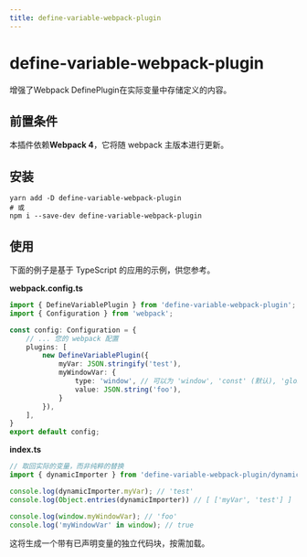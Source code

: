 ```yaml
---
title: define-variable-webpack-plugin
---
```


# define-variable-webpack-plugin <Badge text="v 1.0.1" />

增强了Webpack DefinePlugin在实际变量中存储定义的内容。

## 前置条件

本插件依赖**Webpack 4**，它将随 webpack 主版本进行更新。

## 安装

```shell
yarn add -D define-variable-webpack-plugin
# 或
npm i --save-dev define-variable-webpack-plugin
```

## 使用

下面的例子是基于 TypeScript 的应用的示例，供您参考。

**webpack.config.ts**

```ts
import { DefineVariablePlugin } from 'define-variable-webpack-plugin';
import { Configuration } from 'webpack';

const config: Configuration = {
    // ... 您的 webpack 配置
    plugins: [
        new DefineVariablePlugin({
            myVar: JSON.stringify('test'),
            myWindowVar: {
                type: 'window', // 可以为 'window', 'const' (默认), 'global'
                value: JSON.string('foo'),
            }
        }),
    ],
}
export default config;
```

**index.ts**

```ts
// 取回实际的变量，而非纯粹的替换
import { dynamicImporter } from 'define-variable-webpack-plugin/dynamicImporter';

console.log(dynamicImporter.myVar); // 'test'
console.log(Object.entries(dynamicImporter)) // [ ['myVar', 'test'] ]

console.log(window.myWindowVar); // 'foo'
console.log('myWindowVar' in window); // true
```

这将生成一个带有已声明变量的独立代码块，按需加载。


